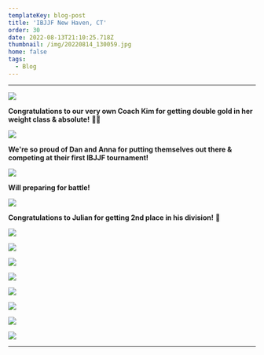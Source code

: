 ```yaml
---
templateKey: blog-post
title: 'IBJJF New Haven, CT'
order: 30
date: 2022-08-13T21:10:25.718Z
thumbnail: /img/20220814_130059.jpg
home: false
tags:
  - Blog
---
```

- - -

![](/img/screenshot_20220814-055643_instagram.jpg)

**Congratulations to our very own Coach Kim for getting double gold in her weight class & absolute!** 🥇🥇

![](/img/20220813_191612.jpg)

**We're so proud of Dan and Anna for putting themselves out there & competing at their first IBJJF tournament!** 

![](/img/20220814_093214.jpg)

**Will preparing for battle!** 

![](/img/20220814_093822.jpg)

**Congratulations to Julian for getting 2nd place in his division!** 🥈

![](/img/20220813_155045.jpg)

![](/img/20220814_094633.jpg)

![](/img/whatsapp-image-2022-08-24-at-5.19.04-pm-9-.jpeg)

![](/img/20220813_131152.jpg)

![](/img/20220814_164335.jpg)

![](/img/whatsapp-image-2022-08-24-at-5.19.04-pm-9-.jpeg)

![](/img/20220814_115004.jpg)

![](/img/20220814_174518.jpg)

- - -
